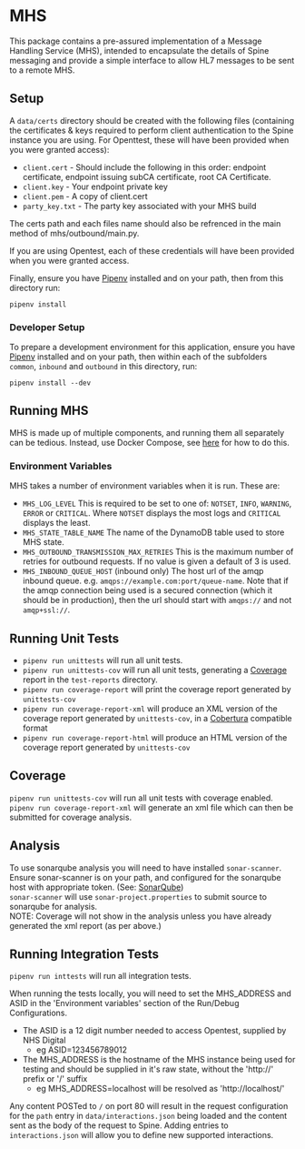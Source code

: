 # MHS

This package contains a pre-assured implementation of a Message Handling Service (MHS), intended to encapsulate the
details of Spine messaging and provide a simple interface to allow HL7 messages to be sent to a remote MHS.

## Setup
A `data/certs` directory should be created with the following files (containing the certificates & keys required to
perform client authentication to the Spine instance you are using. For Openttest, these will have been provided when you
were granted access):
- `client.cert` - Should include the following in this order: endpoint certificate, endpoint issuing subCA certificate,
root CA Certificate.
- `client.key` - Your endpoint private key
- `client.pem` - A copy of client.cert
- `party_key.txt` - The party key associated with your MHS build

The certs path and each files name should also be refrenced in the main method of mhs/outbound/main.py.

If you are using Opentest, each of these credentials will have been provided when you were granted access.

Finally, ensure you have [Pipenv](https://docs.pipenv.org/en/latest/) installed and on your path, then from this
directory run:
```
pipenv install
```

### Developer Setup
To prepare a development environment for this application, ensure you have [Pipenv](https://docs.pipenv.org/en/latest/)
installed and on your path, then within each of the subfolders `common`, `inbound` and `outbound` in this directory, run:
```
pipenv install --dev
```

## Running MHS
MHS is made up of multiple components, and running them all separately can be tedious. Instead, use Docker Compose, see [here](../README.md) for how to do this.

### Environment Variables
MHS takes a number of environment variables when it is run. These are:
* `MHS_LOG_LEVEL` This is required to be set to one of: `NOTSET`, `INFO`, `WARNING`, `ERROR` or `CRITICAL`. Where `NOTSET` displays the most logs and `CRITICAL` displays the least.
* `MHS_STATE_TABLE_NAME` The name of the DynamoDB table used to store MHS state.
* `MHS_OUTBOUND_TRANSMISSION_MAX_RETRIES` This is the maximum number of retries for outbound requests. If no value is given a default of 3 is used.
* `MHS_INBOUND_QUEUE_HOST` (inbound only) The host url of the amqp inbound queue. e.g. `amqps://example.com:port/queue-name`. Note that if the amqp connection being used is a secured connection (which it should be in production), then the url should start with `amqps://` and not `amqp+ssl://`.

## Running Unit Tests
- `pipenv run unittests` will run all unit tests.
- `pipenv run unittests-cov` will run all unit tests, generating a [Coverage](https://coverage.readthedocs.io/) report
in the `test-reports` directory.
- `pipenv run coverage-report` will print the coverage report generated by `unittests-cov`
- `pipenv run coverage-report-xml` will produce an XML version of the coverage report generated by `unittests-cov`, in a
[Cobertura](http://cobertura.github.io/cobertura/) compatible format
- `pipenv run coverage-report-html` will produce an HTML version of the coverage report generated by `unittests-cov`

## Coverage
`pipenv run unittests-cov` will run all unit tests with coverage enabled. \
`pipenv run coverage-report-xml` will generate an xml file which can then be submitted for coverage analysis.

## Analysis
To use sonarqube analysis you will need to have installed `sonar-scanner`. \
Ensure sonar-scanner is on your path, and configured for the sonarqube host with appropriate token.
 (See: [SonarQube](https://gpitbjss.atlassian.net/wiki/x/XQFfXQ))\
`sonar-scanner` will use `sonar-project.properties` to submit source to sonarqube for analysis. \
NOTE: Coverage will not show in the analysis unless you have already generated the xml report (as per above.)

## Running Integration Tests
`pipenv run inttests` will run all integration tests.

When running the tests locally, you will need to set the MHS_ADDRESS and ASID in the 'Environment variables' section of
 the Run/Debug Configurations.
- The ASID is a 12 digit number needed to access Opentest, supplied by NHS Digital
    - eg ASID=123456789012
- The MHS_ADDRESS is the hostname of the MHS instance being used for testing and should be supplied in it's raw state,
 without the 'http://' prefix or '/' suffix
    - eg MHS_ADDRESS=localhost will be resolved as 'http://localhost/'



Any content POSTed to `/` on port 80 will result in the request configuration for the `path` entry in
`data/interactions.json` being loaded and the content sent as the body of the request to Spine. Adding entries to
`interactions.json` will allow you to define new supported interactions.


